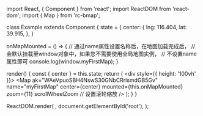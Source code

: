 import React, { Component } from 'react';
import ReactDOM from 'react-dom';
import { Map } from 'rc-bmap';

class Example extends Component {
  state = {
    center: {
      lng: 116.404,
      lat: 39.915,
    },
  }

  onMapMounted = () => {
    // 通过name属性设置名称后，在地图加载完成后，
    // 会默认挂载至window对象中，如果您不需要使用全局地图实例，
    // 不设置name属性即可
    console.log(window.myFirstMap);
  }

  render() {
    const { center } = this.state;
    return (
      <div style={{ height: '100vh' }}>
        <Map
          ak="WAeVpuoSBH4NswS30GNbCRrlsmdGB5Gv"
          name="myFirstMap"
          center={center}
          mounted={this.onMapMounted}
          zoom={11}
          scrollWheelZoom // 设置滚轮缩放
        />
      </div>
    );
  }
}

ReactDOM.render(
  <Example />,
  document.getElementById('root'),
);
